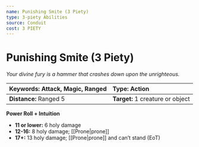 ```yaml
---
name: Punishing Smite (3 Piety)
type: 3-piety Abilities
source: Conduit
cost: 3 PIETY
---
```


# Punishing Smite (3 Piety)

*Your divine fury is a hammer that crashes down upon the unrighteous.*

| **Keywords:** Attack, Magic, Ranged | **Type:** Action                 |
| :---------------------------------- | :------------------------------- |
| **Distance:** Ranged 5              | **Target:** 1 creature or object |

**Power Roll + Intuition**

- **11 or lower:** 6 holy damage
- **12-16:** 8 holy damage; [[Prone|prone]]
- **17+:** 13 holy damage; [[Prone|prone]] and can’t stand (EoT)

